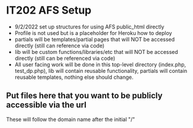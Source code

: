 # IT202 AFS Setup
- 9/2/2022 set up structures for using AFS public_html directly
- Profile is not used but is a placeholder for Heroku how to deploy
- partials will be templates/partial pages that will NOT be accessed directly (still can reference via code)
- lib will be custom functions/libraries/etc that will NOT be accessed directly (still can be referenced via code)
- All user facing work will be done in this top-level directory (index.php, test_dp.php), lib will contain reusable functionality, partials will contain reusable templates, nothing else should change.
## Put files here that you want to be publicly accessible via the url
These will follow the domain name after the initial "/"
